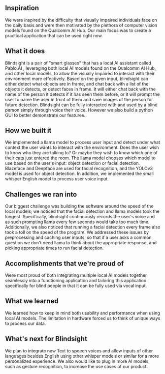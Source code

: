 ## Inspiration
We were inspired by the difficulty that visually impaired individuals face on the daily basis and were then motivated by the plethora of computer vision models found on the Qualcomm AI Hub. Our main focus was to create a practical application that can be used right now.

## What it does
Blindsight is a pair of "smart glasses" that has a local AI assistant called Pablo.AI , leveraging both local AI models found on the Qualcomm AI Hub, and other local models, to allow the visually impaired to interact with their environment more effectively. Based on the given input, blindsight can either detect what objects are in frame, and chat back with a list of the objects it detects, or detect faces in frame. It will either chat back with the name of the person it detects if it has seen them before, or it will prompt the user to name the user in front of them and save images of the person for future detection. Blindsight can be fully interacted with and used by a blind person simply through voice their voice. However we also build a python GUI to better demonstrate our features.

## How we built it
We implemented a llama model to process user input and detect under what context the user wants to interact with the environment. Does the user wish to know who they are talking to? Or maybe they wish to know which one of their cats just entered the room. The llama model chooses which model to use based on the user's input: object detection or facial detection. Blazeface and Deepface are used for facial recognition, and the YOLOv3 model is used for object detection. In addition, we implemented the small whisper English model to process user voice input.

## Challenges we ran into
Our biggest challenge was building the software around the speed of the local models; we noticed that the facial detection and llama models took the longest. Specifically, blindsight continuously records the user's voice and as such prompting llama every few seconds would take too much time. Additionally, we also noticed that running a facial detection every frame also took a toll on the speed of the program. We addressed these issues by preprocessing and caching user inputs, so that if a user asks a common question we don't need llama to think about the appropriate response, and picking appropriate times to run facial detection.

## Accomplishments that we're proud of
Were most proud of both integrating multiple local AI models together seamlessly into a functioning application and tailoring this application specifically for blind people in that it can be fully used via vocal input.

## What we learned
We learned how to keep in mind both usability and performance when using local AI models. The limitation in hardware forced us to think of unique ways to process our data.

## What's next for Blindsight
We plan to integrate new Text to speech voices and allow inputs of other languages besides English using other whisper models or similar for a more personalized experience. We also would like to plug in more AI models, such as gesture recognition, to increase the use cases of our product.